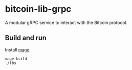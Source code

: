 # bitcoin-lib-grpc

A modular gRPC service to interact with the Bitcoin protocol.

## Build and run

Install [mage](https://magefile.org).

```
mage build
./lbs
```
